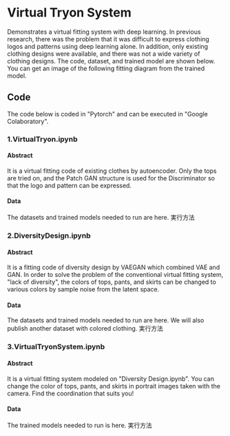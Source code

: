 # Virtual Tryon System
Demonstrates a virtual fitting system with deep learning. In previous research, there was the problem that it was difficult to express clothing logos and patterns using deep learning alone. In addition, only existing clothing designs were available, and there was not a wide variety of clothing designs. The code, dataset, and trained model are shown below. You can get an image of the following fitting diagram from the trained model.

## Code
The code below is coded in "Pytorch" and can be executed in "Google Colaboratory".
### 1.VirtualTryon.ipynb
#### Abstract
It is a virtual fitting code of existing clothes by autoencoder. Only the tops are tried on, and the Patch GAN structure is used for the Discriminator so that the logo and pattern can be expressed.
#### Data
The datasets and trained models needed to run are here.
実行方法
<br>


### 2.DiversityDesign.ipynb
#### Abstract
It is a fitting code of diversity design by VAEGAN which combined VAE and GAN. In order to solve the problem of the conventional virtual fitting system, "lack of diversity", the colors of tops, pants, and skirts can be changed to various colors by sample noise from the latent space.
#### Data
The datasets and trained models needed to run are here.
We will also publish another dataset with colored clothing.
実行方法



### 3.VirtualTryonSystem.ipynb
#### Abstract
It is a virtual fitting system modeled on "Diversity Design.ipynb". You can change the color of tops, pants, and skirts in portrait images taken with the camera. Find the coordination that suits you!
#### Data
The trained models needed to run is here.
実行方法
